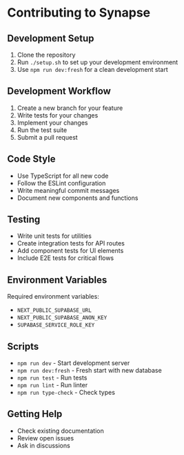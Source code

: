 # Contributing to Synapse

## Development Setup

1. Clone the repository
2. Run `./setup.sh` to set up your development environment
3. Use `npm run dev:fresh` for a clean development start

## Development Workflow

1. Create a new branch for your feature
2. Write tests for your changes
3. Implement your changes
4. Run the test suite
5. Submit a pull request

## Code Style

- Use TypeScript for all new code
- Follow the ESLint configuration
- Write meaningful commit messages
- Document new components and functions

## Testing

- Write unit tests for utilities
- Create integration tests for API routes
- Add component tests for UI elements
- Include E2E tests for critical flows

## Environment Variables

Required environment variables:

- `NEXT_PUBLIC_SUPABASE_URL`
- `NEXT_PUBLIC_SUPABASE_ANON_KEY`
- `SUPABASE_SERVICE_ROLE_KEY`

## Scripts

- `npm run dev` - Start development server
- `npm run dev:fresh` - Fresh start with new database
- `npm run test` - Run tests
- `npm run lint` - Run linter
- `npm run type-check` - Check types

## Getting Help

- Check existing documentation
- Review open issues
- Ask in discussions
